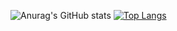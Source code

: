 ![Anurag's GitHub stats](https://github-readme-stats.vercel.app/api?username=JanePHPDev)
[![Top Langs](https://github-readme-stats.vercel.app/api/top-langs/?username=JanePHPDev&layout=compact)](https://github.com/anuraghazra/github-readme-stats)
